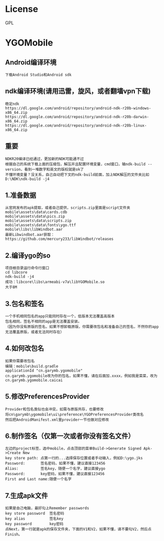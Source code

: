 # License
GPL
# YGOMobile
Android编译环境
---------------------
    下载Android Studio和Android sdk
    
ndk编译环境(请用迅雷，旋风，或者翻墙vpn下载)
---------------------
    稳定ndk
    https://dl.google.com/android/repository/android-ndk-r20b-windows-x86_64.zip
    https://dl.google.com/android/repository/android-ndk-r20b-darwin-x86_64.zip
    https://dl.google.com/android/repository/android-ndk-r20b-linux-x86_64.zip
    
重要
---------------------------------------------
    NDKR20编译已经通过，更加新的NDK可能通不过
    根据自己的系统下载上面的压缩包，解压并且配置环境变量，cmd窗口，输ndk-build --version，看到一堆数字和英文的版权就是ok了
    不懂环境变量？没关系，自己自动把下文的ndk-build前面，加上NDK解压的文件夹比如D:\NDK\ndk-build -j4

1.准备数据
--------------------------
    从官网发布的apk提取，或者自己提供，scripts.zip里面是script文件夹
    mobile\assets\data\cards.cdb
    mobile\assets\data\pics.zip
    mobile\assets\data\scripts.zip
    mobile\assets\data\fonts\ygo.ttf
    mobile\libs\libWindbot.aar
    最新Libwindbot.aar获取：
    https://github.com/mercury233/libWindbot/releases

2.编译ygo的so
-------------------------
    项目根目录运行命令行窗口
    cd libcore
    ndk-build -j4
    成功：libcore\libs\armeabi-v7a\libYGOMobile.so
    大于8M

3.包名和签名
---------------------
    一个手机相同包名的app只能同时存在一个，低版本无法覆盖高版本
    包名相同，签名不相同的app是无法覆盖安装。
    （因为你没有原版的签名，如果不想卸载原版，你需要改包名和准备自己的签名，不然你的app无法覆盖原版，或者无法同时存在）

4.如何改包名
----------------------------
    如果你需要改包名
    编辑：mobile\build.gradle
    applicationId "cn.garymb.ygomobile"
    cn.garymb.ygomobile改为你的包名，如果不懂，请在后面加.xxxx，例如我是菜菜，改为cn.garymb.ygomobile.caicai

5.修改PreferencesProvider
---------------------------
    Provider和包名类似也会冲突，如需与原版共存，也要修改
    将cn\garymb\ygomobile\ui\preference\YGOPreferencesProvider类改名
    然后把AndroidManifest.xml里provider一节也做对应修改
    
6.制作签名（仅第一次或者你没有签名文件）
--------------------------
    左边的project标签，选中mobile，点击顶部的菜单Build->Generate Signed Apk->Create New
    key store path: 点第一行的...选择保存位置或者手动输入，例如D:\ygo.jks
    Password:       签名密码，如果不懂，建议直接123456
    Alias:          签名key，随便一个名字，建议直接ygo
    Password:       key密码，如果不懂，建议直接123456
    First and Last name:随便一个名字

7.生成apk文件
-------------------------
    如果是自己电脑，最好勾上Remember passwords
    key store password  签名密码
    key alias           签名key
    key password        key密码
    点Next，第一行就是apk的保存文件夹，下面的V1和V2，如果不懂，请不要勾V2，然后点Finish。
